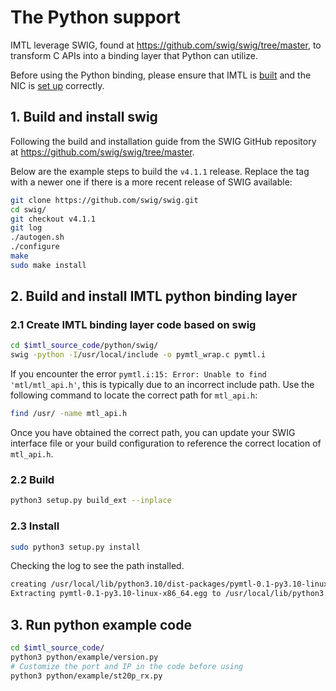 # The Python support

IMTL leverage SWIG, found at <https://github.com/swig/swig/tree/master>, to transform C APIs into a binding layer that Python can utilize.

Before using the Python binding, please ensure that IMTL is [built](../doc/build.md) and the NIC is [set up](../doc/run.md) correctly.

## 1. Build and install swig

Following the build and installation guide from the SWIG GitHub repository at <https://github.com/swig/swig/tree/master>.

Below are the example steps to build the `v4.1.1` release. Replace the tag with a newer one if there is a more recent release of SWIG available:

```bash
git clone https://github.com/swig/swig.git
cd swig/
git checkout v4.1.1
git log
./autogen.sh
./configure
make
sudo make install
```

## 2. Build and install IMTL python binding layer

### 2.1 Create IMTL binding layer code based on swig

```bash
cd $imtl_source_code/python/swig/
swig -python -I/usr/local/include -o pymtl_wrap.c pymtl.i
```

If you encounter the error `pymtl.i:15: Error: Unable to find 'mtl/mtl_api.h'`, this is typically due to an incorrect include path. Use the following command to locate the correct path for `mtl_api.h`:

```bash
find /usr/ -name mtl_api.h
```

Once you have obtained the correct path, you can update your SWIG interface file or your build configuration to reference the correct location of `mtl_api.h`.

### 2.2 Build

```bash
python3 setup.py build_ext --inplace
```

### 2.3 Install

```bash
sudo python3 setup.py install
```

Checking the log to see the path installed.

```bash
creating /usr/local/lib/python3.10/dist-packages/pymtl-0.1-py3.10-linux-x86_64.egg
Extracting pymtl-0.1-py3.10-linux-x86_64.egg to /usr/local/lib/python3.10/dist-packages
```

## 3. Run python example code

```bash
cd $imtl_source_code/
python3 python/example/version.py
# Customize the port and IP in the code before using
python3 python/example/st20p_rx.py
```
